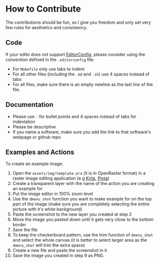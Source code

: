 # How to Contribute

The contributions should be fun, so I give you freedom and only set very few rules for aesthetics and consistency.


## Code

If your edito does not support [EditorConfig](https://editorconfig.org/#pre-installed), please consider using the convention defined in the `.editorconfig` file:
- For `Makefile` only use tabs to indent
- For all other files (including the `.md` and `.sh`) use 4 spaces instead of tabs
- For all files, make sure there is an empty newline as the last line of the file.


## Documentation

- Please use `-` for bullet points and 4 spaces instead of tabs for indentation
- Please be descriptive
- If you name a software, make sure you add the link to that software's webpage or github repo


## Examples and Actions

To create an example image:

1. Open the `assets/img/template.ora` (it is in OpenRaster format) in a raster image editing application (e.g [Krita](https://krita.org/), [Pinta](https://www.pinta-project.com/))
2. Create a transparent layer with the name of the action you are creating an example for
3. Put the image editor in 100% zoom level
4. Use the `dmenu_shot` function you want to make example for on the top part of the image (make sure you are completely selecting the entire picture with it's white background)
5. Paste the screenshot to the new layer you created at step 2
6. Move the image you pasted down until it gets very close to the bottom border
7. Save the file
8. To keep the checkerboard pattern, use the trim function of `dmenu_shot` and select the whole canvas (it is better to select larger area as the `dmenu_shot` will trim the extra space)
9. Create a new file and paste the screenshot in it
10. Save the image you created in step 9 as PNG.
